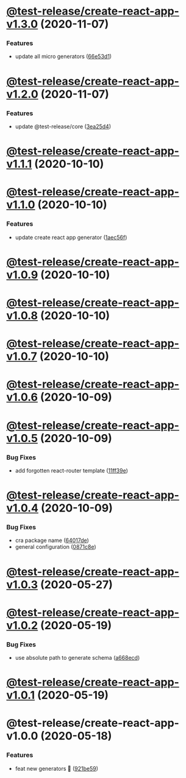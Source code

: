 # [@test-release/create-react-app-v1.3.0](https://github.com/developer239/test-release/compare/@test-release/create-react-app-v1.2.0...@test-release/create-react-app-v1.3.0) (2020-11-07)


### Features

* update all micro generators ([66e53d1](https://github.com/developer239/test-release/commit/66e53d18cedd9809f39897d40ff6270169d17410))

# [@test-release/create-react-app-v1.2.0](https://github.com/developer239/test-release/compare/@test-release/create-react-app-v1.1.1...@test-release/create-react-app-v1.2.0) (2020-11-07)


### Features

* update @test-release/core ([3ea25d4](https://github.com/developer239/test-release/commit/3ea25d446d3f24bdba0dd8dd3a21109639c125e0))

# [@test-release/create-react-app-v1.1.1](https://github.com/developer239/test-release/compare/@test-release/create-react-app-v1.1.0...@test-release/create-react-app-v1.1.1) (2020-10-10)

# [@test-release/create-react-app-v1.1.0](https://github.com/developer239/test-release/compare/@test-release/create-react-app-v1.0.9...@test-release/create-react-app-v1.1.0) (2020-10-10)


### Features

* update create react app generator ([1aec56f](https://github.com/developer239/test-release/commit/1aec56f9f0e94d6806763dab00e8da94ed988064))

# [@test-release/create-react-app-v1.0.9](https://github.com/developer239/test-release/compare/@test-release/create-react-app-v1.0.8...@test-release/create-react-app-v1.0.9) (2020-10-10)

# [@test-release/create-react-app-v1.0.8](https://github.com/developer239/test-release/compare/@test-release/create-react-app-v1.0.7...@test-release/create-react-app-v1.0.8) (2020-10-10)

# [@test-release/create-react-app-v1.0.7](https://github.com/developer239/test-release/compare/@test-release/create-react-app-v1.0.6...@test-release/create-react-app-v1.0.7) (2020-10-10)

# [@test-release/create-react-app-v1.0.6](https://github.com/developer239/test-release/compare/@test-release/create-react-app-v1.0.5...@test-release/create-react-app-v1.0.6) (2020-10-09)

# [@test-release/create-react-app-v1.0.5](https://github.com/developer239/test-release/compare/@test-release/create-react-app-v1.0.4...@test-release/create-react-app-v1.0.5) (2020-10-09)


### Bug Fixes

* add forgotten react-router template ([11ff39e](https://github.com/developer239/test-release/commit/11ff39e1864c336eae369c4d174c2b1b7720e724))

# [@test-release/create-react-app-v1.0.4](https://github.com/developer239/test-release/compare/@test-release/create-react-app-v1.0.3...@test-release/create-react-app-v1.0.4) (2020-10-09)


### Bug Fixes

* cra package name ([64017de](https://github.com/developer239/test-release/commit/64017dec2749beac083e060685c7d7892aaa97b6))
* general configuration ([0871c8e](https://github.com/developer239/test-release/commit/0871c8e20b441a959ba4db381b39141682024d87))

# [@test-release/create-react-app-v1.0.3](https://github.com/developer239/test-release/compare/@test-release/create-react-app-v1.0.2...@test-release/create-react-app-v1.0.3) (2020-05-27)

# [@test-release/create-react-app-v1.0.2](https://github.com/developer239/test-release/compare/@test-release/create-react-app-v1.0.1...@test-release/create-react-app-v1.0.2) (2020-05-19)


### Bug Fixes

* use absolute path to generate schema ([a668ecd](https://github.com/developer239/test-release/commit/a668ecd22b62acfa1ad57c7bcac4e00e412b32bc))

# [@test-release/create-react-app-v1.0.1](https://github.com/developer239/test-release/compare/@test-release/create-react-app-v1.0.0...@test-release/create-react-app-v1.0.1) (2020-05-19)

# @test-release/create-react-app-v1.0.0 (2020-05-18)


### Features

* feat new generators 🚀 ([921be59](https://github.com/developer239/test-release/commit/921be594daa33c441152bedeadd92f62c386b32a))
